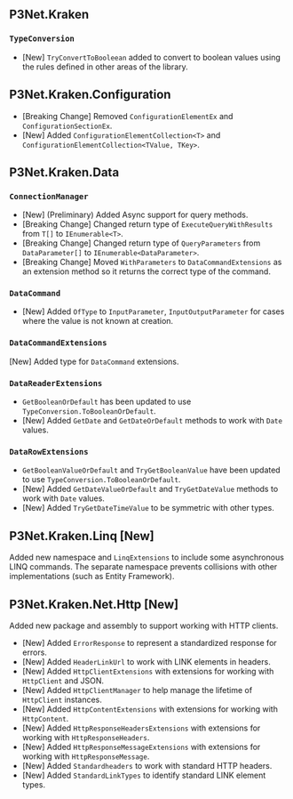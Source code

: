 ## P3Net.Kraken

### ```TypeConversion```

- [New] ```TryConvertToBooleean``` added to convert to boolean values using the rules defined in other areas of the library.

## P3Net.Kraken.Configuration

- [Breaking Change] Removed ```ConfigurationElementEx``` and ```ConfigurationSectionEx```.
- [New] Added ```ConfigurationElementCollection<T>``` and ```ConfigurationElementCollection<TValue, TKey>```.

## P3Net.Kraken.Data

### ```ConnectionManager```

- [New] (Preliminary) Added Async support for query methods.
- [Breaking Change] Changed return type of ```ExecuteQueryWithResults``` from ```T[]``` to ```IEnumerable<T>```.
- [Breaking Change] Changed return type of ```QueryParameters``` from ```DataParameter[]``` to ```IEnumerable<DataParameter>```.
- [Breaking Change] Moved ```WithParameters``` to ```DataCommandExtensions``` as an extension method so it returns the correct type of the command.

### ```DataCommand```

- [New] Added ```OfType``` to ```InputParameter```, ```InputOutputParameter``` for cases where the value is not known at creation.

### ```DataCommandExtensions```

[New] Added type for ```DataCommand``` extensions.

### ```DataReaderExtensions```

- ```GetBooleanOrDefault``` has been updated to use ```TypeConversion.ToBooleanOrDefault```.
- [New] Added ```GetDate``` and ```GetDateOrDefault``` methods to work with ```Date``` values.

### ```DataRowExtensions```

- ```GetBooleanValueOrDefault``` and ```TryGetBooleanValue``` have been updated to use ```TypeConversion.ToBooleanOrDefault```.
- [New] Added ```GetDateValueOrDefault``` and ```TryGetDateValue``` methods to work with ```Date``` values.
- [New] Added ```TryGetDateTimeValue``` to be symmetric with other types.

## P3Net.Kraken.Linq [New]

Added new namespace and ```LinqExtensions``` to include some asynchronous LINQ commands. The separate namespace prevents collisions with other implementations (such as Entity Framework).


## P3Net.Kraken.Net.Http [New]

Added new package and assembly to support working with HTTP clients.

- [New] Added ```ErrorResponse``` to represent a standardized response for errors.
- [New] Added ```HeaderLinkUrl``` to work with LINK elements in headers.
- [New] Added ```HttpClientExtensions``` with extensions for working with ```HttpClient``` and JSON.
- [New] Added ```HttpClientManager``` to help manage the lifetime of ```HttpClient``` instances.
- [New] Added ```HttpContentExtensions``` with extensions for working with ```HttpContent```.
- [New] Added ```HttpResponseHeadersExtensions``` with extensions for working with ```HttpResponseHeaders```.
- [New] Added ```HttpResponseMessageExtensions``` with extensions for working with ```HttpResponseMessage```.
- [New] Added ```Standardheaders``` to work with standard HTTP headers.
- [New] Added ```StandardLinkTypes``` to identify standard LINK element types.